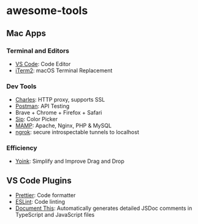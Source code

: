 # awesome-tools

## Mac Apps

### Terminal and Editors
- [VS Code](https://code.visualstudio.com/): Code Editor
- [iTerm2](https://www.iterm2.com/): macOS Terminal Replacement

### Dev Tools
- [Charles](https://www.charlesproxy.com/): HTTP proxy, supports SSL
- [Postman](https://www.postman.com/): API Testing
- Brave + Chrome + Firefox + Safari
- [Sip](https://sipapp.io): Color Picker
- [MAMP](https://www.mamp.info/): Apache, Nginx, PHP & MySQL
- [ngrok](https://ngrok.com/): secure introspectable tunnels to localhost

### Efficiency
- [Yoink](https://eternalstorms.at/yoink/mac/): Simplify and Improve Drag and Drop 

## VS Code Plugins
- [Prettier](https://marketplace.visualstudio.com/items?itemName=esbenp.prettier-vscode): Code formatter
- [ESLint](https://marketplace.visualstudio.com/items?itemName=dbaeumer.vscode-eslint): Code linting
- [Document This](https://marketplace.visualstudio.com/items?itemName=joelday.docthis): Automatically generates detailed JSDoc comments in TypeScript and JavaScript files
